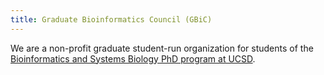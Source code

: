 ```yaml
---
title: Graduate Bioinformatics Council (GBiC)
---
```


We are a non-profit graduate student-run organization for students of the [Bioinformatics and Systems Biology PhD program at UCSD](https://bioinformatics.ucsd.edu/). 

